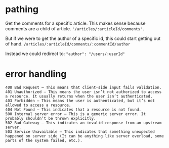 # pathing

Get the comments for a specific article.
This makes sense because comments are a child of article.
`'/articles/:articleId/comments'.`

But if we were to get the author of a specific id, this could start getting out of hand.
`/articles/:articleId/comments/:commentId/author`

Instead we could redirect to:
`"author": "/users/:userId"`

# error handling
```
400 Bad Request – This means that client-side input fails validation.
401 Unauthorized – This means the user isn’t not authorized to access a resource. It usually returns when the user isn’t authenticated.
403 Forbidden – This means the user is authenticated, but it’s not allowed to access a resource.
404 Not Found – This indicates that a resource is not found.
500 Internal server error – This is a generic server error. It probably shouldn’t be thrown explicitly.
502 Bad Gateway – This indicates an invalid response from an upstream server.
503 Service Unavailable – This indicates that something unexpected happened on server side (It can be anything like server overload, some parts of the system failed, etc.).
```